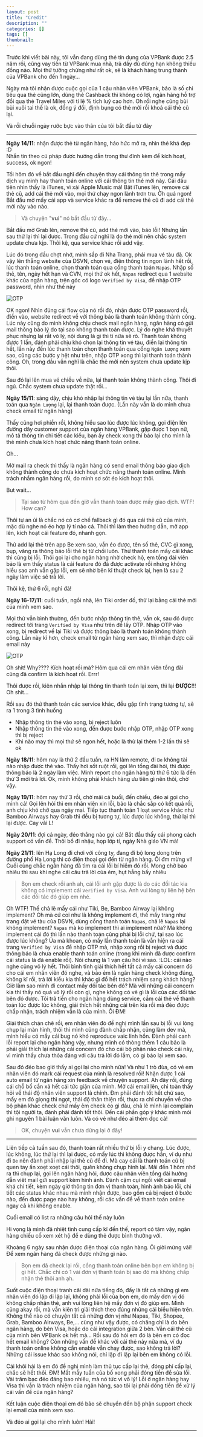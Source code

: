 ```yaml
---
layout: post
title: "Credit"
description: ""
categories: []
tags: []
thumbnail:
---
```


Trước khi viết bài này, tôi vẫn đang dùng thẻ tín dụng của VPBank được 2.5 năm rồi, cũng vay tiền từ VPBank mua nhà, trả đầy đủ đúng hạn không thiếu đồng nào. Mọi thứ tưởng chừng như rất ok, sẽ là khách hàng trung thành của VPBank cho đến 1 ngày...

Ngày mà tôi nhận được cuộc gọi của 1 cậu nhân viên VPBank, bảo là số chi tiêu qua thẻ cũng lớn, dùng thẻ Cashback thì không có lợi, ngân hàng hỗ trợ đổi qua thẻ Travel Miles với tỉ lệ % tích luỹ cao hơn. Oh rồi nghe cũng bùi bùi xuôi tai thế là ok, đồng ý đổi, định bụng có thẻ mới rồi khoá cái thẻ cũ lại.

Và rồi chuỗi ngày rước bực vào thân của tôi bắt đầu từ đây

---

**Ngày 14/11**: nhận được thẻ từ ngân hàng, háo hức mở ra, nhìn thẻ khá đẹp :D  
Nhắn tin theo cú pháp được hướng dẫn trong thư đính kèm để kích hoạt, success, ok ngon!

Tối hôm đó về bắt đầu nghĩ đến chuyện thay cái thông tin thẻ trong mấy dịch vụ mình hay thanh toán online với cái thông tin thẻ mới này.
Cái đầu tiên nhìn thấy là iTunes, vì xài Apple Music mà! Bật iTunes lên, remove cái thẻ cũ, add cái thẻ mới vào, mọi thứ chạy ngon lành trơn tru.
Ờh quá ngon! Bắt đầu mở mấy cái app và service khác ra để remove thẻ cũ đi add cái thẻ mới này vào nào.

> Và chuyện "**vui**" nó bắt đầu từ đây...

Bắt đầu mở Grab lên, remove thẻ cũ, add thẻ mới vào, báo lỗi! Nhưng lần sau thử lại thì lại được.
Trong đầu cứ nghĩ là do thẻ mới nên chắc system update chưa kịp. Thôi kệ, qua service khác rồi add vậy.

Lúc đó trong đầu chợt nhớ, mình sắp đi Nha Trang, phải mua vé tàu đã. Ok vậy lên thẳng website của DSVN, chọn vé, điện thông tin
ngon lành hết rồi, lúc thanh toán online, chọn thanh toán qua cổng thanh toán `Napas`.
Nhập số thẻ, tên, ngày hết hạn và CVN, mọi thứ ok hết, `Napas` redirect qua 1 website khác của ngân hàng,
trên góc có logo `Verified by Visa`, để nhập OTP password, nhìn như thế này

![OTP](/files/2019-12-08-vpbank-credit-card/otp.PNG)

OK ngon! Nhìn đúng cái flow của nó rồi đó, nhận được OTP password rồi, điền vào, website redirect về với thông báo là thanh toán
không thành công. Lúc này cũng do mình không chịu check mail ngân hàng, ngân hàng có gửi mail thông báo lý do tại sao không
thanh toán được. Lý do nghe khá thuyết phục nhưng lại rất vô lý, nội dung là gì thì tí nữa sẽ rõ. Thanh toán không được 1 lần,
đánh phải chịu khó chọn lại thông tin vé tàu, điền lại thông tin hết, lần này đến lúc thanh toán chọn thanh toán qua cổng
`Ngân Lượng` xem sao, cũng các bước y hệt như trên, nhập OTP xong thì lại thanh toán thành công. Oh, trong đầu vẫn nghĩ là chắc
thẻ mới nên system chưa update kịp thôi.

Sau đó lại lên mua vé chiều về nữa, lại thanh toán không thành công. Thôi đi ngủ. Chắc system chưa update thật rồi...

**Ngày 15/11**: sáng dậy, chịu khó nhập lại thông tin vé tàu lại lần nữa, thanh toán qua `Ngân Lượng` lại, lại thanh toán được.
(Lần này vẫn là do mình chưa check email từ ngân hàng)

Thấy cũng hơi phiền rồi, không hiểu sao lúc được lúc không, gọi điện lên đường dây customer support của ngân hàng VPBank, gặp được
1 bạn nữ, mô tả thông tin chi tiết các kiểu, bạn ấy check xong thì báo lại cho mình là thẻ mình chưa kích hoạt chức năng thanh
toán online.

Oh...

Mở mail ra check thì thấy là ngân hàng có send email thông báo giao dịch không thành công do chưa kích hoạt chức năng thanh toán
online. Mình trách nhầm ngân hàng rồi, do mình sơ sót éo kích hoạt thôi.

But wait...

> Tại sao từ hôm qua đến giờ vẫn thanh toán được mấy giao dịch. WTF! How can?

Thôi tự an ủi là chắc nó có cơ chế fallback gì đó qua cái thẻ cũ của mình, mặc dù nghe nó éo hợp lý tí nào cả. Thôi thì làm theo
hướng dẫn, mở app lên, kích hoạt cái feature đó, nhanh gọn.

Thử add lại thẻ trên app Be xem sao, vẫn éo được, tên số thẻ, CVC gì xong, bụp, văng ra thông báo lỗi thẻ bị từ chối luôn.
Thử thanh toán mấy cái khác thì cũng bị lỗi. Thôi gọi lại cho ngân hàng nhờ check hộ, em tổng đài viên bảo là em thấy status là
cái feature đó đã được activate rồi nhưng không hiểu sao anh vẫn gặp lỗi, em sẽ nhờ bên kĩ thuật check lại, hẹn là sau 2 ngày làm việc sẽ trả lời.

Thôi kệ, thứ 6 rồi, nghỉ đã!

**Ngày 16-17/11**: cuối tuần, ngồi nhà, lên Tiki order đồ, thử lại bằng cái thẻ mới của mình xem sao.

Mọi thứ vẫn bình thường, đến bước nhập thông tin thẻ, vẫn ok, sau đó được redirect tới trang `Verified by Visa` như trên để lấy OTP.
Nhập OTP vào xong, bị redirect về lại Tiki và được thông báo là thanh toán không thành công. Lần này kĩ hơn, check email từ ngân hàng
xem sao, thì nhận được cái email này

![OTP](/files/2019-12-08-vpbank-credit-card/error1.png)

Oh shit! Why???? Kích hoạt rồi mà? Hôm qua cái em nhân viên tổng đài cũng đã confirm là kích hoạt rồi. Errr!

Thôi được rồi, kiên nhẫn nhập lại thông tin thanh toán lại xem, thì lại **ĐƯỢC**!!! Oh shit...

Rồi sau đó thử thanh toán các service khác, đều gặp tình trạng tương tự, sẽ ra 1 trong 3 tình huống
* Nhập thông tin thẻ vào xong, bị reject luôn
* Nhập thông tin thẻ vào xong, đến được bước nhập OTP, nhập OTP xong thì bị reject
* Khi nào may thì mọi thứ sẽ ngon hết, hoặc là thử lại thêm 1-2 lần thì sẽ ok

**Ngày 18/11**: hôm nay là thứ 2 đầu tuần, ra HN làm remote, đi `Be` không tài nào nhập được thẻ vào. Thấy hơi sốt ruột rồi, gọi lên tổng đài hỏi, thì được
thông báo là 2 ngày làm việc. Mình report cho ngân hàng từ thứ 6 tức là đến thứ 3 mới trả lời. Ok, mình không phải khách hàng ưu tiên
gì nên thôi, chờ vậy.

**Ngày 19/11**: hôm nay thứ 3 rồi, chờ mãi cả buổi, đến chiều, đéo ai gọi cho mình cả! Gọi lên hỏi thì em nhân viên xin lỗi, bảo là
chắc sắp có kết quả rồi, anh chịu khó chờ qua ngày mai. Tiếp tục thanh toán 1 loạt service khác như Bamboo Airways hay Grab thì đều bị tương tự, lúc được lúc không, thử lại thì lại được. Cay vãi L!

**Ngày 20/11**: đợi cả ngày, đéo thằng nào gọi cả! Bắt đầu thấy cái phong cách support có vấn đề. Thôi bố đi nhậu, họp lớp tí, ngày Nhà giáo VN mà!

**Ngày 21/11**: lên Hạ Long đi chơi với công ty, đang đi bộ long dong trên đường phố Hạ Long thì có điện thoại gọi đến từ ngân hàng.
Ôi đm mừng vl! Cuối cùng chắc ngân hàng đã tìm ra cái lỗi bí hiểm đó rồi. Mong chờ bao nhiêu thì sau khi nghe cái câu trả lời của ẻm,
hụt hẫng bấy nhiêu

> Bọn em check rồi anh ah, cái lỗi anh gặp được là do các đối tác kia không có implement cái `Verified by Visa`. Anh vui lòng tự
> liên hệ bên các đối tác đó giúp em nhé.

Oh WTF! Thế chả lẽ mấy cái như Tiki, Be, Bamboo Airway lại không implement? Oh mà cứ coi như là không implement đi, thế mấy trang như trang đặt vé tàu
của DSVN, dùng cổng thanh toán `Napas`, chả lẽ `Napas` lại không implement? `Napas` mà ko implement thì ai implement nữa? Mà không
implement cái đó thì lần nào thanh toán cũng phải bị lỗi chứ, tại sao lúc được lúc không? Ủa mà khoan, có mấy lần thanh toán là
vẫn hiện ra cái trang `Verified by Visa` để nhập OTP mà, nhập xong rồi bị reject và được thông báo là chưa enable thanh toán online
(trong khi mình đã được confirm cái status là đã enable rồi). Nói chung là 1 vạn câu hỏi vì sao. :LOL: cái nào nghe cũng vô lý hết.
Thôi bình tĩnh giải thích hết tất cả mấy cái concern đó cho cái em nhân viên đó nghe, và bảo ẻm là ngân hàng check không đúng,
không kĩ rồi, trả lời kiểu kia thì khác gì đổ hết trách nhiệm sang khách hàng? Giờ làm sao mình đi contact mấy đối tác bên đó?
Mà với những cái concern kia thì thấy nó quá vô lý rồi còn gì, nghe không có vẻ gì là lỗi của các đối tác bên đó được. Tôi trả tiền
cho ngân hàng dùng service, cầm cái thẻ về thanh toán lúc được lúc không, giải thích hết những cái trên kia rồi mà đéo được chấp nhận,
trách nhiệm vẫn là của mình. Ôi ĐM!

Giải thích chán chê rồi, em nhân viên đó đề nghị mình lần sau bị lỗi vui lòng chụp lại màn hình, thôi thì mình cũng đành chấp nhận,
cũng làm dev mà, mình hiểu có mấy cái bug nó khó reproduce vaic linh hồn. Đành phải canh lỗi report lại cho ngân hàng vậy, nhưng mình có thòng thêm 1 câu bảo là phải giải thích lại những
cái concern đó cho cái bộ phận nào check cái này, vì mình thấy chưa thỏa đáng với câu trả lời đó lắm, có gì báo lại xem sao.

Sau đó đéo bao giờ thấy ai gọi lại cho mình nữa! Và như 1 trò đùa, có vẻ em nhân viên đó mark cái request của mình là resolved rồi!
Nhận được 1 cái auto email từ ngân hàng xin feedback về chuyện support. Ah đây rồi, đúng cái chỗ bố cần xả hết cái tức giận của mình.
Mở cái email lên, chỉ toàn thấy hỏi về thái độ nhân viên support là chính. Đm phải đánh tốt hết chứ sao, mấy em đó giọng thì ngọt,
thái độ thân thiện rồi, thực ra chỉ chuyển về cho bộ phận khác check chứ mấy ẻm check éo gì đâu, chả lẽ mình lại complain thì tội
người ta, đành phải đánh tốt thôi. Đến cái phần góp ý khác mình mói ghi nguyên 1 bài luận văn luôn. Và có vẻ như đéo ai thèm đọc cả!

> OK, chuyện **vui** vẫn chưa dừng lại ở đây!

---

Liên tiếp cả tuần sau đó, thanh toán rất nhiều thứ bị lỗi y chang. Lúc được, lúc không, lúc thử lại thì lại được, có mấy lúc thì không được hẳn, ví dụ như đi `Be` nên đành phải nhập lại thẻ cũ để đi. Mà cay cái là thanh toán cứ bị quen tay ấn xoẹt xoẹt cái thôi, quên không chụp hình lại. Mãi đến 1 hôm nhớ ra thì chụp lại, gọi lên ngân hàng hỏi, được cậu nhân viên tổng đài hướng dẫn viêt mail gửi support kèm hình ảnh. Đành cặm cụi ngồi viết cái email khá chi tiết, kèm ngày giờ thông tin đơn vị thanh toán, hình ảnh báo lỗi, chi tiết các status khác nhau mà mình nhận được, bao gồm cả bị reject ở bước nào, đến được page nào hay không, rồi các vấn đề về thanh toán online ngay cả khi không enable.

Cuối email có list ra những câu hỏi thế này luôn

Hi vọng là mình đã nhiệt tình cung cấp kĩ đến thế, report có tâm vậy, ngân hàng chiếu cố xem xét hộ để e dùng thẻ được bình thường với.

Khoảng 6 ngày sau nhận được điện thoại của ngân hàng. Ôi giời mừng vãi! Để xem ngân hàng đã check được những gì nào.

> Bọn em đã check lại rồi, cổng thanh toán online bên bọn em không bị gì hết. Chắc chỉ có 1 vài đơn vị thanh toán bị sao đó mà không chấp nhận thẻ thôi anh ạh.

Suốt cuộc điện thoại tranh cãi dài nửa tiếng đó, đấy là tất cả những gì em nhân viên đó lặp đi lặp lại, không phải lỗi của bọn em, do mấy đơn vị đó không chấp nhận thẻ, anh vui lòng liên hệ mấy đơn vị đó giúp em. Mình cũng akay rồi, mà vẫn kiên trì giải thích theo đúng những cái biểu hiện trên. Không thể nào có chuyện tất cả những đơn vị như Napas, Tiki, Shopee, Grab, Bamboo Airways, Be,... cùng như vậy được, có chăng chỉ là do bên ngân hàng, do bên Visa, hoặc do cái integration giữa 2 bên. Vẫn cái thẻ cũ của mình bên VPBank ok hết mà... Rồi sau đó hỏi em đó là bên em có đọc hết email không? Còn những vấn đề khác với cái thẻ này nữa mà, ví dụ thanh toán online không cần enable vẫn chạy được, sao không trả lời? Những cái issue khác sao không nói, chỉ lặp đi lặp lại bên em không có lỗi. 

Cái khôi hài là em đó đề nghị mình làm thủ tục cấp lại thẻ, đóng phí cấp lại, chắc sẽ hết thôi. ĐM! Mất mấy tuần của bố xong phải đóng tiền để sửa lỗi. Vài trăm bạc đéo đáng bao nhiêu, mà nó tức vì vô lý! Lỗi ở ngân hàng hay Visa thì vẫn là trách nhiệm của ngân hàng, sao tôi lại phải đóng tiền để xử lý cái vấn đề của ngân hàng?

Kết luận cuộc điện thoại em đó bảo sẽ chuyển đến bộ phận support check lại email của mình xem sao.

Và đéo ai gọi lại cho mình luôn! Hài!

---

